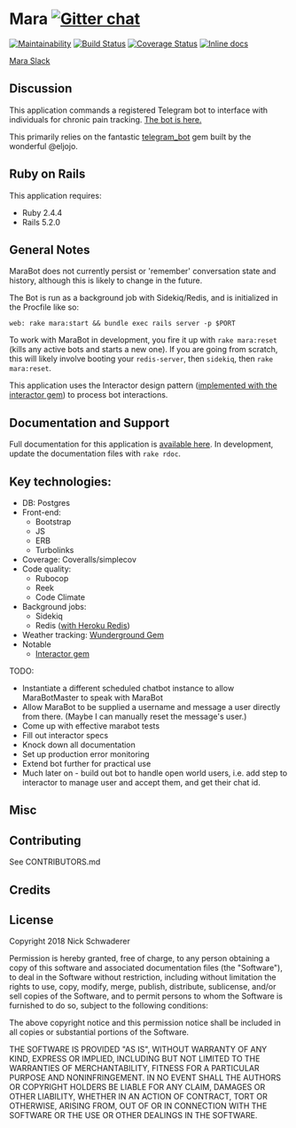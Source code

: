 Mara [![Gitter chat](https://badges.gitter.im/gitterHQ/gitter.png)](https://gitter.im/mara-bot/)
================
[![Maintainability](https://api.codeclimate.com/v1/badges/a6cec7ae312fd71a8383/maintainability)](https://codeclimate.com/github/Schwad/mara/maintainability)
[![Build Status](https://travis-ci.org/Schwad/mara.svg?branch=master)](https://travis-ci.org/Schwad/mara)
[![Coverage Status](https://coveralls.io/repos/github/Schwad/mara/badge.svg?branch=master)](https://coveralls.io/github/Schwad/mara?branch=master)
[![Inline docs](http://inch-ci.org/github/schwad/mara.svg?branch=master)](http://inch-ci.org/github/schwad/mara)

[Mara Slack](https://patagonia-mara.slack.com)

Discussion
-----------

This application commands a registered Telegram bot to interface with individuals for chronic pain tracking. [The bot is here.](t.me/RubyMaraBot.)

This primarily relies on the fantastic [telegram_bot](https://github.com/eljojo/telegram_bot) gem built by the wonderful @eljojo.

Ruby on Rails
-------------

This application requires:

- Ruby 2.4.4
- Rails 5.2.0

General Notes
---------------

MaraBot does not currently persist or 'remember' conversation state and history, although this is likely to change in the future.

The Bot is run as a background job with Sidekiq/Redis, and is initialized in the Procfile like so:

`web: rake mara:start && bundle exec rails server -p $PORT`

To work with MaraBot in development, you fire it up with `rake mara:reset` (kills any active bots and starts a new one). If you are going from scratch, this will likely involve booting your `redis-server`, then `sidekiq`, then `rake mara:reset`.

This application uses the Interactor design pattern ([implemented with the interactor gem](https://github.com/collectiveidea/interactor)) to process bot interactions.

Documentation and Support
-------------------------

Full documentation for this application is [available here](https://schwad.github.io/mara/). In development, update the documentation files with `rake rdoc`.

## Key technologies:

* DB: Postgres
* Front-end:
  - Bootstrap
  - JS
  - ERB
  - Turbolinks
* Coverage: Coveralls/simplecov
* Code quality:
  - Rubocop
  - Reek
  - Code Climate
* Background jobs:
  - Sidekiq
  - Redis ([with Heroku Redis](https://elements.heroku.com/addons/heroku-redis))
* Weather tracking: [Wunderground Gem](https://github.com/wnadeau/wunderground)
* Notable
  - [Interactor gem](https://github.com/collectiveidea/interactor)


TODO:
* Instantiate a different scheduled chatbot instance to allow MaraBotMaster to speak with MaraBot
* Allow MaraBot to be supplied a username and message a user directly from there. (Maybe I can manually reset the message's user.)
* Come up with effective marabot tests
* Fill out interactor specs
* Knock down all documentation
* Set up production error monitoring
* Extend bot further for practical use
* Much later on - build out bot to handle open world users, i.e. add step to interactor to manage user and accept them, and get their chat id.

Misc
----------


Contributing
------------

See CONTRIBUTORS.md


Credits
-------

License
-------

Copyright 2018 Nick Schwaderer

Permission is hereby granted, free of charge, to any person obtaining a copy of this software and associated documentation files (the "Software"), to deal in the Software without restriction, including without limitation the rights to use, copy, modify, merge, publish, distribute, sublicense, and/or sell copies of the Software, and to permit persons to whom the Software is furnished to do so, subject to the following conditions:

The above copyright notice and this permission notice shall be included in all copies or substantial portions of the Software.

THE SOFTWARE IS PROVIDED "AS IS", WITHOUT WARRANTY OF ANY KIND, EXPRESS OR IMPLIED, INCLUDING BUT NOT LIMITED TO THE WARRANTIES OF MERCHANTABILITY, FITNESS FOR A PARTICULAR PURPOSE AND NONINFRINGEMENT. IN NO EVENT SHALL THE AUTHORS OR COPYRIGHT HOLDERS BE LIABLE FOR ANY CLAIM, DAMAGES OR OTHER LIABILITY, WHETHER IN AN ACTION OF CONTRACT, TORT OR OTHERWISE, ARISING FROM, OUT OF OR IN CONNECTION WITH THE SOFTWARE OR THE USE OR OTHER DEALINGS IN THE SOFTWARE.
